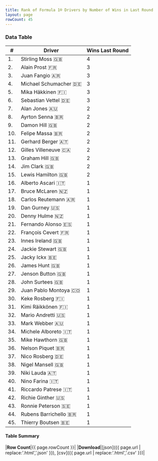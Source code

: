 ```yaml
---
title: Rank of Formula 1® Drivers by Number of Wins in Last Round
layout: page
rowCount: 45
---
```


<canvas id="chart" width="400" height="180"></canvas>
<script>
var data = {
    "datasets": [
        {
            "backgroundColor": [
                "#f3a935",
                "#f3a935",
                "#f3a935",
                "#f3a935",
                "#f3a935",
                "#f3a935",
                "#f3a935",
                "#f3a935",
                "#f3a935",
                "#f3a935",
                "#f3a935",
                "#f3a935",
                "#f3a935",
                "#f3a935",
                "#f3a935",
                "#f3a935",
                "#f3a935",
                "#f3a935",
                "#f3a935",
                "#f3a935",
                "#f3a935",
                "#f3a935",
                "#f3a935",
                "#f3a935",
                "#f3a935",
                "#f3a935",
                "#f3a935",
                "#f3a935",
                "#f3a935",
                "#f3a935",
                "#f3a935",
                "#f3a935",
                "#f3a935",
                "#f3a935",
                "#f3a935",
                "#f3a935",
                "#f3a935",
                "#f3a935",
                "#f3a935",
                "#f3a935",
                "#f3a935",
                "#f3a935",
                "#f3a935",
                "#f3a935",
                "#f3a935"
            ],
            "borderColor": [
                "#f68639",
                "#f68639",
                "#f68639",
                "#f68639",
                "#f68639",
                "#f68639",
                "#f68639",
                "#f68639",
                "#f68639",
                "#f68639",
                "#f68639",
                "#f68639",
                "#f68639",
                "#f68639",
                "#f68639",
                "#f68639",
                "#f68639",
                "#f68639",
                "#f68639",
                "#f68639",
                "#f68639",
                "#f68639",
                "#f68639",
                "#f68639",
                "#f68639",
                "#f68639",
                "#f68639",
                "#f68639",
                "#f68639",
                "#f68639",
                "#f68639",
                "#f68639",
                "#f68639",
                "#f68639",
                "#f68639",
                "#f68639",
                "#f68639",
                "#f68639",
                "#f68639",
                "#f68639",
                "#f68639",
                "#f68639",
                "#f68639",
                "#f68639",
                "#f68639"
            ],
            "borderWidth": 1,
            "data": [
                4.0,
                3.0,
                3.0,
                3.0,
                3.0,
                3.0,
                2.0,
                2.0,
                2.0,
                2.0,
                2.0,
                2.0,
                2.0,
                2.0,
                2.0,
                1.0,
                1.0,
                1.0,
                1.0,
                1.0,
                1.0,
                1.0,
                1.0,
                1.0,
                1.0,
                1.0,
                1.0,
                1.0,
                1.0,
                1.0,
                1.0,
                1.0,
                1.0,
                1.0,
                1.0,
                1.0,
                1.0,
                1.0,
                1.0,
                1.0,
                1.0,
                1.0,
                1.0,
                1.0,
                1.0
            ],
            "label": "Wins Last Round"
        }
    ],
    "labels": [
        "Stirling Moss",
        "Alain Prost",
        "Juan Fangio",
        "Michael Schumacher",
        "Mika Häkkinen",
        "Sebastian Vettel",
        "Alan Jones",
        "Ayrton Senna",
        "Damon Hill",
        "Felipe Massa",
        "Gerhard Berger",
        "Gilles Villeneuve",
        "Graham Hill",
        "Jim Clark",
        "Lewis Hamilton",
        "Alberto Ascari",
        "Bruce McLaren",
        "Carlos Reutemann",
        "Dan Gurney",
        "Denny Hulme",
        "Fernando Alonso",
        "François Cevert",
        "Innes Ireland",
        "Jackie Stewart",
        "Jacky Ickx",
        "James Hunt",
        "Jenson Button",
        "John Surtees",
        "Juan Pablo Montoya",
        "Keke Rosberg",
        "Kimi Räikkönen",
        "Mario Andretti",
        "Mark Webber",
        "Michele Alboreto",
        "Mike Hawthorn",
        "Nelson Piquet",
        "Nico Rosberg",
        "Nigel Mansell",
        "Niki Lauda",
        "Nino Farina",
        "Riccardo Patrese",
        "Richie Ginther",
        "Ronnie Peterson",
        "Rubens Barrichello",
        "Thierry Boutsen"
    ]
};
var options = {
  legend: {
    display: false
  },
  scales: {
    xAxes: [{
      ticks: {
        beginAtZero: true,
        maxRotation: 180,
        display: window.innerWidth > 800
      }
    }],
    yAxes: [{
      ticks: {
        beginAtZero: true
      }
    }]
  },
  onResize: function(chart, size) {
    chart.options.scales.xAxes[0].ticks.display = size.width > 800;
  }
};
var chart = new Chart("chart", {
    data: data,
    type: 'bar',
    options: options
});
</script>

<!-- div id="chart-navigation">
<button onclick="window.location = chart.toBase64Image();">Save as Image</button>
<button onclick="window.location = chart.toBase64Image();">Hello</button>
<button onclick="window.location = chart.toBase64Image();">Hello</button>
<select>
<option>one</option>
<option>two</option>
<option>three</option>
</select>
</div -->




### Data Table

| # | Driver | Wins Last Round |
|--|--|--|
| 1. | Stirling Moss 🇬🇧 | 4 |
| 2. | Alain Prost 🇫🇷 | 3 |
| 3. | Juan Fangio 🇦🇷 | 3 |
| 4. | Michael Schumacher 🇩🇪 | 3 |
| 5. | Mika Häkkinen 🇫🇮 | 3 |
| 6. | Sebastian Vettel 🇩🇪 | 3 |
| 7. | Alan Jones 🇦🇺 | 2 |
| 8. | Ayrton Senna 🇧🇷 | 2 |
| 9. | Damon Hill 🇬🇧 | 2 |
| 10. | Felipe Massa 🇧🇷 | 2 |
| 11. | Gerhard Berger 🇦🇹 | 2 |
| 12. | Gilles Villeneuve 🇨🇦 | 2 |
| 13. | Graham Hill 🇬🇧 | 2 |
| 14. | Jim Clark 🇬🇧 | 2 |
| 15. | Lewis Hamilton 🇬🇧 | 2 |
| 16. | Alberto Ascari 🇮🇹 | 1 |
| 17. | Bruce McLaren 🇳🇿 | 1 |
| 18. | Carlos Reutemann 🇦🇷 | 1 |
| 19. | Dan Gurney 🇺🇸 | 1 |
| 20. | Denny Hulme 🇳🇿 | 1 |
| 21. | Fernando Alonso 🇪🇸 | 1 |
| 22. | François Cevert 🇫🇷 | 1 |
| 23. | Innes Ireland 🇬🇧 | 1 |
| 24. | Jackie Stewart 🇬🇧 | 1 |
| 25. | Jacky Ickx 🇧🇪 | 1 |
| 26. | James Hunt 🇬🇧 | 1 |
| 27. | Jenson Button 🇬🇧 | 1 |
| 28. | John Surtees 🇬🇧 | 1 |
| 29. | Juan Pablo Montoya 🇨🇴 | 1 |
| 30. | Keke Rosberg 🇫🇮 | 1 |
| 31. | Kimi Räikkönen 🇫🇮 | 1 |
| 32. | Mario Andretti 🇺🇸 | 1 |
| 33. | Mark Webber 🇦🇺 | 1 |
| 34. | Michele Alboreto 🇮🇹 | 1 |
| 35. | Mike Hawthorn 🇬🇧 | 1 |
| 36. | Nelson Piquet 🇧🇷 | 1 |
| 37. | Nico Rosberg 🇩🇪 | 1 |
| 38. | Nigel Mansell 🇬🇧 | 1 |
| 39. | Niki Lauda 🇦🇹 | 1 |
| 40. | Nino Farina 🇮🇹 | 1 |
| 41. | Riccardo Patrese 🇮🇹 | 1 |
| 42. | Richie Ginther 🇺🇸 | 1 |
| 43. | Ronnie Peterson 🇸🇪 | 1 |
| 44. | Rubens Barrichello 🇧🇷 | 1 |
| 45. | Thierry Boutsen 🇧🇪 | 1 |

#### Table Summary

|**Row Count**|{{ page.rowCount }}|
|**Download**|[json]({{ page.url | replace:'.html','.json' }}), [csv]({{ page.url | replace:'.html','.csv' }})|

